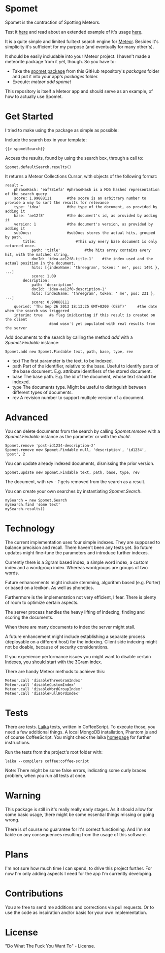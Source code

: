 Spomet
======

Spomet is the contraction of Spotting Meteors.

Test it [here](http://spomet.meteor.com/ "Spomet hosted at meteor.com") and read about an extended example of it's usage [here](http://shiggyenterprises.wordpress.com/2013/09/28/developing-a-full-text-search-enabled-meteor-app).

It is a quite simple and limited fulltext search engine for [Meteor](http://meteor.com "Home of Meteor"). Besides it's simplicity it's sufficient for my purpose (and eventually for many other's). 

It should be easily includable into your Meteor project. I haven't made a meteorite package from it yet, though. So you have to:

* Take the [spomet package](https://github.com/Crenshinibon/spomet/tree/master/packages/spomet "Spomet package") from this GitHub repository's *packages* folder and put it into your app's *packages* folder.
* Execute: *meteor add spomet*

This repository is itself a Meteor app and should serve as an example, of how to actually use Spomet. 

Get Started
===========

I tried to make using the package as simple as possible:

Include the search box in your template:
    
    {{> spometSearch}}
    
Access the results, found by using the search box, through a call to:

    Spomet.defaultSearch.results()

It returns a Meteor Collections Cursor, with objects of the following format:

```coffee-script
result =
    phraseHash: 'eaf781efa' #phraseHash is a MD5 hashed representation of the search query
    score: 1.99888111       #the score is an arbitrary number to provide a way to sort the results for relevance
    type: 'idea'            #the type of the document, as provided by adding it
    base: 'ae12f8'          #the document's id, as provided by adding it
    version: 1              #the document's version, as provided by adding it
    subDocs:                #subDocs stores the actual hits, grouped by path.
        title:                  #This way every base document is only returned once.
            path: 'title'           #the hits array contains every hit, with the matched string, 
            docId: 'idea-ae12f8-title-1'    #the index used and the actual position in the document.
            hits: [{indexName: 'threegram', token: ' me', pos: 1491 }, ...]
            score: 1.09
        decsription:
            path: 'description'
            docId: 'idea-ae12f8-description-1'
            hits: [indexName: 'threegram', token: ' me', pos: 231 }, ...]
            score: 0.90888111
    queried: 'Thu Sep 26 2013 18:13:25 GMT+0200 (CEST)'     #the date when the search was triggered
    interim: true   #a flag inidicating if this result is created on the client 
                    #and wasn't yet populated with real results from the server
```
<script src="https://gist.github.com/Crenshinibon/6710149.js"></script>

Add documents to the search by calling the method *add* with a *Spomet.Findable* instance:

    Spomet.add new Spomet.Findable text, path, base, type, rev

* text
    The first parameter is the text, to be indexed.
* path
    Part of the identifier, relative to the base. Useful to identify parts of the base document. E.g. attribute identifiers of the stored document.
* base
    The base path. E.g. the id of the document, whose text should be indexed.
* type
    The documents type. Might be useful to distinguish between different types of documents. 
* rev
    A revision number to support multiple version of a document.
    

Advanced
========

You can delete documents from the search by calling *Spomet.remove* with a *Spomet.Findable* instance as the parameter or with the *docId*.

    Spomet.remove 'post-id1234-description-2'
    Spomet.remove new Spomet.Findable null, 'description', 'id1234', 'post', 2

You can update already indexed documents, dismissing the prior version.

    Spomet.update new Spomet.Findable text, path, base, type, rev
    
The document, with *rev - 1* gets removed from the search as a result.

You can create your own searches by instantiating *Spomet.Search*.

    mySearch = new Spomet.Search
    mySearch.find 'some text'
    mySearch.results()


Technology
==========

The current implementation uses four simple indexes. They are supposed to balance precision and recall. There haven't been any tests yet. So future updates might fine-tune the parameters and introduce further indexes.

Currently there is a 3gram based index, a simple word index, a custom index and a wordgroup index. Whereas wordgroups are groups of two words.

Future enhancements might include stemming, algorithm based (e.g. Porter) or based on a lexikon. As well as phonetics.

Furthermore is the implementation not very efficient, I fear. There is plenty of room to optimize certain aspects.

The server process handles the heavy lifting of indexing, finding and scoring the documents. 

When there are many documents to index the server might stall. 

A future enhancement might include establishing a separate process (deployable on a different host) for the indexing. Client side indexing might not be doable, because of security considerations.

If you experience performance issues you might want to disable certain Indexes, you should start with the 3Gram index.

There are handy Meteor methods to achieve this:

    Meteor.call 'disableThreeGramIndex'
    Meteor.call 'disableCustomIndex'
    Meteor.call 'disableWordGroupIndex'
    Meteor.call 'disableFullWordIndex'

Tests
=====

There are tests. [Laika](http://arunoda.github.io/laika/ "Home of Laika") tests, written in CoffeeScript. To execute those, you need a few additional things. A local MongoDB installation, Phantom.js and of course CoffeeScript. You might check the laika [homepage](http://arunoda.github.io/laika/ "Home of Laika") for further instructions.

Run the tests from the project's root folder with:

    laika --compilers coffee:coffee-script

Note: There might be some false errors, indicating some curly braces problem, when you run all tests at once.

Warning
=======

This package is still in it's really really early stages. As it should allow for some basic usage, there might be some essential things missing or going wrong.

There is of course no guarantee for it's correct functioning. And I'm not liable on any consequences resulting from the usage of this software.

Plans
=====

I'm not sure how much time I can spend, to drive this project further. For now I'm only adding aspects I need for the app I'm currently developing.

Contributions
=============

You are free to send me additions and corrections via pull requests. Or to use the code as inspiration and/or basis for your own implementation.

License
=======

"Do What The Fuck You Want To" - License.
